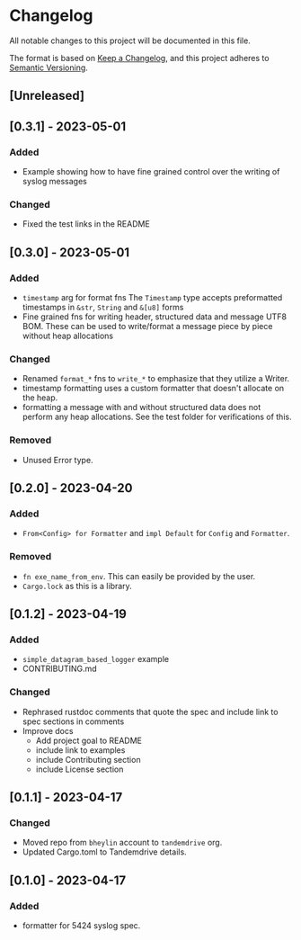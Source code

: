 # Changelog

All notable changes to this project will be documented in this file.

The format is based on [Keep a Changelog](https://keepachangelog.com/en/1.0.0/),
and this project adheres to [Semantic Versioning](https://semver.org/spec/v2.0.0.html).

## [Unreleased]

## [0.3.1] - 2023-05-01

### Added

- Example showing how to have fine grained control over the writing of syslog messages

### Changed

- Fixed the test links in the README

## [0.3.0] - 2023-05-01

### Added 

- `timestamp` arg for format fns
  The `Timestamp` type accepts preformatted timestamps in 
  `&str`, `String` and `&[u8]` forms
- Fine grained fns for writing header, structured data and message UTF8 BOM.
  These can be used to write/format a message piece by piece without heap allocations

### Changed

- Renamed `format_*` fns to `write_*` to emphasize that they utilize a Writer.
- timestamp formatting uses a custom formatter that doesn't allocate on the heap.
- formatting a message with and without structured data does not perform any
  heap allocations. See the test folder for verifications of this.

### Removed

- Unused Error type.

## [0.2.0] - 2023-04-20

### Added 

- `From<Config> for Formatter` and `impl Default` for `Config` and `Formatter`.

### Removed 

- `fn exe_name_from_env`.
  This can easily be provided by the user.
- `Cargo.lock` as this is a library.

## [0.1.2] - 2023-04-19

### Added

- `simple_datagram_based_logger` example
- CONTRIBUTING.md

### Changed

- Rephrased rustdoc comments that quote the spec and include link to spec sections in comments
- Improve docs
  - Add project goal to README
  - include link to examples
  - include Contributing section
  - include License section

## [0.1.1] - 2023-04-17

### Changed

- Moved repo from `bheylin` account to `tandemdrive` org.
- Updated Cargo.toml to Tandemdrive details.

## [0.1.0] - 2023-04-17

### Added

- formatter for 5424 syslog spec.
